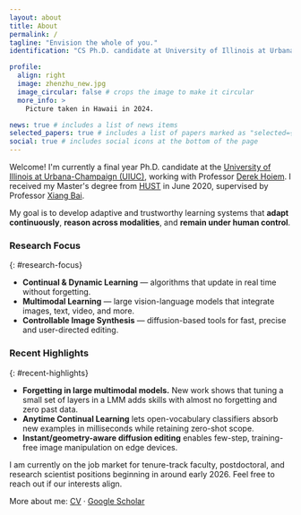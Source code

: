 ```yaml
---
layout: about
title: About
permalink: /
tagline: "Envision the whole of you."
identification: "CS Ph.D. candidate at University of Illinois at Urbana-Champaign (UIUC)."

profile:
  align: right
  image: zhenzhu_new.jpg
  image_circular: false # crops the image to make it circular
  more_info: >
    Picture taken in Hawaii in 2024.

news: true # includes a list of news items
selected_papers: true # includes a list of papers marked as "selected={true}"
social: true # includes social icons at the bottom of the page
---
```


Welcome! I'm currently a final year Ph.D. candidate at the [University of Illinois at Urbana-Champaign (UIUC)](https://illinois.edu/), working with Professor [Derek Hoiem](https://dhoiem.cs.illinois.edu/). I received my Master's degree from [HUST](http://english.hust.edu.cn/) in June 2020, supervised by Professor [Xiang Bai](https://xbai.vlrlab.net). 

<!-- Prior to that, I obtained my Bachelor's degree from the School of Computer Science and Technology, HUST in 2017.  -->

<!-- My research lies at the intersection of  -->
<!-- <b>continual and dynamic learning</b>, <b>multimodal learning</b>, and  -->
<!-- <b>controllable image synthesis</b>.  -->
My goal is to develop adaptive and trustworthy learning systems that **adapt continuously**, **reason across modalities**, and **remain under human control**.

### Research Focus
{: #research-focus}
- **Continual & Dynamic Learning** — algorithms that update in real time without forgetting.  
- **Multimodal Learning** — large vision-language models that integrate images, text, video, and more.  
- **Controllable Image Synthesis** — diffusion-based tools for fast, precise and user-directed editing.

### Recent Highlights
{: #recent-highlights}
- **Forgetting in large multimodal models.** New work shows that tuning a small set of layers in a LMM adds skills with almost no forgetting and zero past data.
- **Anytime Continual Learning** lets open-vocabulary classifiers absorb new examples in milliseconds while retaining zero-shot scope.
- **Instant/geometry-aware diffusion editing** enables few-step, training-free image manipulation on edge devices.  


<!-- <span style="font-weight: 300; font-size: 1.1em;">My current research interests include creating <b>efficient and dynamic learning systems</b>, <b>vision-language models</b>, <b>generative models</b>, and more.</span> -->

<!-- **This is my final year of Ph.D. study. I am currently on the job market, seeking mostly PostDocs or suitable faculty positions starting in Fall 2025.** If you find my research interests and background align with potential opportunities, or if you'd like to discuss collaborations, please don't hesitate to reach out to me via email. I'm excited about the prospect of contributing to academic institutions and fostering innovative research in cognitive science, computer vision and robotics. -->

<!-- <span style="font-weight: 300; font-size: 1.1em;">If you find my research interests and background align with potential collaboration opportunities, please don't hesitate to reach out to me via email. </span>  -->

<!-- I'm excited about connecting with people and fostering innovative research especially in interdisciplinary fields such as <b>computer vision</b>, <b>cognitive science</b>, and <b>robotics</b>. -->

I am currently on the job market for tenure-track faculty, postdoctoral, and research scientist positions beginning in around early 2026. Feel free to reach out if our interests align.

More about me: [CV](/cv/) · [Google Scholar](https://scholar.google.com/citations?user=nD6_ot4AAAAJ)
